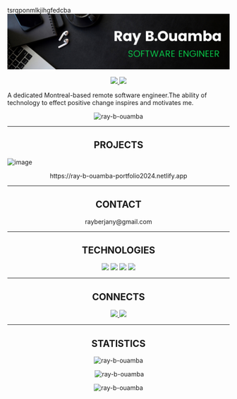 tsrqponmlkjihgfedcba
![logo](https://github.com/Ray-B-Ouamba/Ray-B-Ouamba/blob/main/gitHub%20Banner.png)  

<p align="center" dir="auto"> 
<a href="https://www.linkedin.com/in/ray-b-ouamba-b329aa262/" rel="nofollow">
  <img src="https://camo.githubusercontent.com/792be9dc5bdc01c6a40a25770490e6ae37afa3c52cab4203e65d64f5e48ffaf1/68747470733a2f2f696d672e736869656c64732e696f2f7374617469632f76313f6c6162656c3d7c266d6573736167653d4c494e4b45442d494e26636f6c6f723d636466393938267374796c653d706c6173746963266c6f676f3d6c696e6b6564696e266c6f676f2d636f6c6f723d7768697465" data-canonical-src="https://img.shields.io/static/v1?label=|&amp;message=LINKED-IN&amp;color=cdf998&amp;style=plastic&amp;logo=linkedin&amp;logo-color=white" style="max-width: 100%;">
</a>
<a href="https://twitter.com/Rayberjany" rel="nofollow">
  <img src="https://camo.githubusercontent.com/0140d6bb490af02718acdd889de60fe393d88e278f040ab35ac3766fd5933a91/68747470733a2f2f696d672e736869656c64732e696f2f7374617469632f76313f6c6162656c3d7c266d6573736167653d5457495454455226636f6c6f723d323335353566267374796c653d706c6173746963266c6f676f3d74776974746572266c6f676f2d636f6c6f723d7768697465" data-canonical-src="https://img.shields.io/static/v1?label=|&amp;message=TWITTER&amp;color=23555f&amp;style=plastic&amp;logo=twitter&amp;logo-color=white" style="max-width: 100%;">
</a>
</p>

<p> A dedicated Montreal-based remote software engineer.The ability of technology to effect positive change inspires and motivates me.  
</p>

<p align="center"> <img src="https://komarev.com/ghpvc/?username=ray-b-ouamba&label=Profile%20views&color=0e75b6&style=flat" alt="ray-b-ouamba" /> </p>

<hr>
<h2 align="center"> PROJECTS</h2>

![image](https://github.com/Ray-B-Ouamba/Ray-B-Ouamba/assets/121219876/3283a9fb-ef36-494a-9ec6-26fcde0b881a)
<p  align="center" dir="auto">https://ray-b-ouamba-portfolio2024.netlify.app</p>

<hr>
<h2 align="center">CONTACT</h2>
<p  align="center" dir="auto">rayberjany@gmail.com </p>

<hr>
<h2 align="center">TECHNOLOGIES</h2>
<p align="center"> <a target="_blank" rel="noopener noreferrer nofollow" href="https://camo.githubusercontent.com/fee29a97cbcb9e77a04f5eea594b7640ead8aa47f3244d433a85e4cb35862eea/68747470733a2f2f696d672e736869656c64732e696f2f7374617469632f76313f6c6162656c3d7c266d6573736167653d48544d4c3526636f6c6f723d323335353566267374796c653d706c6173746963266c6f676f3d68746d6c35"><img src="https://camo.githubusercontent.com/fee29a97cbcb9e77a04f5eea594b7640ead8aa47f3244d433a85e4cb35862eea/68747470733a2f2f696d672e736869656c64732e696f2f7374617469632f76313f6c6162656c3d7c266d6573736167653d48544d4c3526636f6c6f723d323335353566267374796c653d706c6173746963266c6f676f3d68746d6c35" data-canonical-src="https://img.shields.io/static/v1?label=|&amp;message=HTML5&amp;color=23555f&amp;style=plastic&amp;logo=html5" style="max-width: 200%;"></a>
<a target="_blank" rel="noopener noreferrer nofollow" href="https://camo.githubusercontent.com/1205d0b41925bade783846eee895b3b7e2bf1d068ad7d4d7297be7b7732da345/68747470733a2f2f696d672e736869656c64732e696f2f7374617469632f76313f6c6162656c3d7c266d6573736167653d4353533326636f6c6f723d323835663635267374796c653d706c6173746963266c6f676f3d63737333"><img src="https://camo.githubusercontent.com/1205d0b41925bade783846eee895b3b7e2bf1d068ad7d4d7297be7b7732da345/68747470733a2f2f696d672e736869656c64732e696f2f7374617469632f76313f6c6162656c3d7c266d6573736167653d4353533326636f6c6f723d323835663635267374796c653d706c6173746963266c6f676f3d63737333" data-canonical-src="https://img.shields.io/static/v1?label=|&amp;message=CSS3&amp;color=285f65&amp;style=plastic&amp;logo=css3" style="max-width: 100%;"></a>
<a target="_blank" rel="noopener noreferrer nofollow" href="https://camo.githubusercontent.com/06a0b5c26b0272a02690ceef3c59c1b32768355fd98109fd9a7e49880ef2a16a/68747470733a2f2f696d672e736869656c64732e696f2f7374617469632f76313f6c6162656c3d7c266d6573736167653d4a41564153435249505426636f6c6f723d336337663564267374796c653d706c6173746963266c6f676f3d6a617661736372697074"><img src="https://camo.githubusercontent.com/06a0b5c26b0272a02690ceef3c59c1b32768355fd98109fd9a7e49880ef2a16a/68747470733a2f2f696d672e736869656c64732e696f2f7374617469632f76313f6c6162656c3d7c266d6573736167653d4a41564153435249505426636f6c6f723d336337663564267374796c653d706c6173746963266c6f676f3d6a617661736372697074" data-canonical-src="https://img.shields.io/static/v1?label=|&amp;message=JAVASCRIPT&amp;color=3c7f5d&amp;style=plastic&amp;logo=javascript" style="max-width: 100%;"></a>
<a target="_blank" rel="noopener noreferrer nofollow" href="https://camo.githubusercontent.com/8623b1752c7db92b8e91557e0339207064153610ccf93f1860c56bf00bd4f66f/68747470733a2f2f696d672e736869656c64732e696f2f7374617469632f76313f6c6162656c3d7c266d6573736167653d52454143542e4a5326636f6c6f723d346139333563267374796c653d706c6173746963266c6f676f3d7265616374"><img src="https://camo.githubusercontent.com/8623b1752c7db92b8e91557e0339207064153610ccf93f1860c56bf00bd4f66f/68747470733a2f2f696d672e736869656c64732e696f2f7374617469632f76313f6c6162656c3d7c266d6573736167653d52454143542e4a5326636f6c6f723d346139333563267374796c653d706c6173746963266c6f676f3d7265616374" data-canonical-src="https://img.shields.io/static/v1?label=|&amp;message=REACT.JS&amp;color=4a935c&amp;style=plastic&amp;logo=react" style="max-width: 100%;"></a></p>

<hr>
<h2 align="center">CONNECTS</h2>
<p align="center" dir="auto"> 
<a href="https://www.linkedin.com/in/ray-b-ouamba-b329aa262/" rel="nofollow">
  <img src="https://camo.githubusercontent.com/792be9dc5bdc01c6a40a25770490e6ae37afa3c52cab4203e65d64f5e48ffaf1/68747470733a2f2f696d672e736869656c64732e696f2f7374617469632f76313f6c6162656c3d7c266d6573736167653d4c494e4b45442d494e26636f6c6f723d636466393938267374796c653d706c6173746963266c6f676f3d6c696e6b6564696e266c6f676f2d636f6c6f723d7768697465" data-canonical-src="https://img.shields.io/static/v1?label=|&amp;message=LINKED-IN&amp;color=cdf998&amp;style=plastic&amp;logo=linkedin&amp;logo-color=white" style="max-width: 100%;">
</a>
<a href="https://twitter.com/Rayberjany" rel="nofollow">
  <img src="https://camo.githubusercontent.com/0140d6bb490af02718acdd889de60fe393d88e278f040ab35ac3766fd5933a91/68747470733a2f2f696d672e736869656c64732e696f2f7374617469632f76313f6c6162656c3d7c266d6573736167653d5457495454455226636f6c6f723d323335353566267374796c653d706c6173746963266c6f676f3d74776974746572266c6f676f2d636f6c6f723d7768697465" data-canonical-src="https://img.shields.io/static/v1?label=|&amp;message=TWITTER&amp;color=23555f&amp;style=plastic&amp;logo=twitter&amp;logo-color=white" style="max-width: 100%;">
</a>
</p>

<hr>
<h2 align="center">STATISTICS</h2>
<div  align="center" dir="auto">
<p><img src="https://github-readme-stats.vercel.app/api/top-langs?username=ray-b-ouamba&show_icons=true&locale=en&layout=compact" alt="ray-b-ouamba" /></p>

<p>&nbsp;<img src="https://github-readme-stats.vercel.app/api?username=ray-b-ouamba&show_icons=true&locale=en" alt="ray-b-ouamba" /></p>

<p><img src="https://github-readme-streak-stats.herokuapp.com/?user=ray-b-ouamba&" alt="ray-b-ouamba" /></p>
</div>
